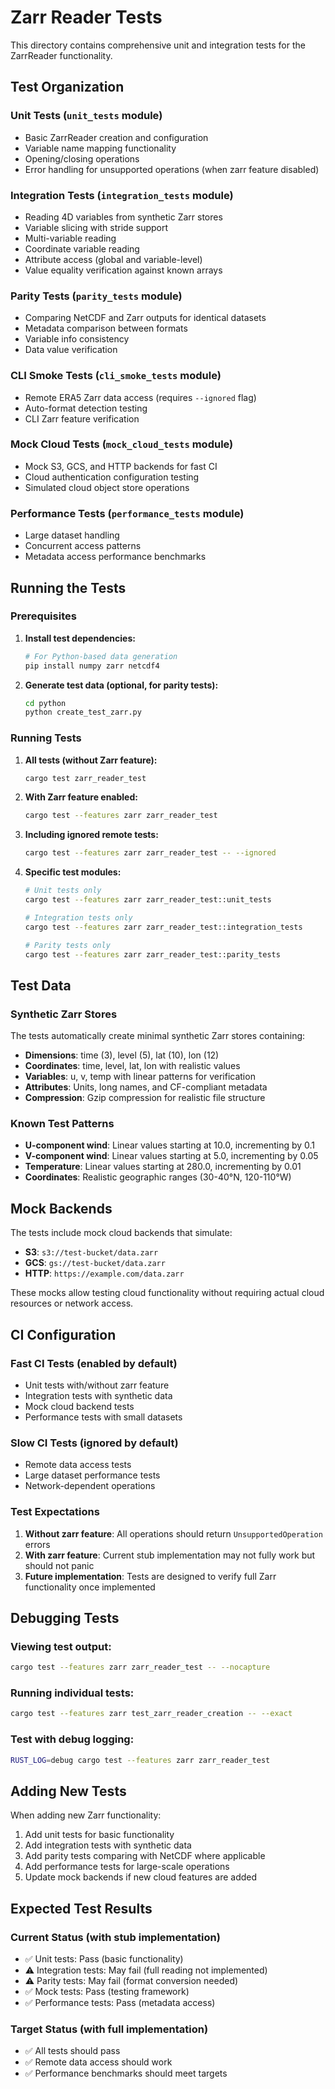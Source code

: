 # Zarr Reader Tests

This directory contains comprehensive unit and integration tests for the ZarrReader functionality.

## Test Organization

### Unit Tests (`unit_tests` module)
- Basic ZarrReader creation and configuration
- Variable name mapping functionality  
- Opening/closing operations
- Error handling for unsupported operations (when zarr feature disabled)

### Integration Tests (`integration_tests` module)
- Reading 4D variables from synthetic Zarr stores
- Variable slicing with stride support
- Multi-variable reading
- Coordinate variable reading
- Attribute access (global and variable-level)
- Value equality verification against known arrays

### Parity Tests (`parity_tests` module)
- Comparing NetCDF and Zarr outputs for identical datasets
- Metadata comparison between formats
- Variable info consistency
- Data value verification

### CLI Smoke Tests (`cli_smoke_tests` module)
- Remote ERA5 Zarr data access (requires `--ignored` flag)
- Auto-format detection testing
- CLI Zarr feature verification

### Mock Cloud Tests (`mock_cloud_tests` module)
- Mock S3, GCS, and HTTP backends for fast CI
- Cloud authentication configuration testing
- Simulated cloud object store operations

### Performance Tests (`performance_tests` module)
- Large dataset handling
- Concurrent access patterns
- Metadata access performance benchmarks

## Running the Tests

### Prerequisites

1. **Install test dependencies:**
   ```bash
   # For Python-based data generation
   pip install numpy zarr netcdf4
   ```

2. **Generate test data (optional, for parity tests):**
   ```bash
   cd python
   python create_test_zarr.py
   ```

### Running Tests

1. **All tests (without Zarr feature):**
   ```bash
   cargo test zarr_reader_test
   ```

2. **With Zarr feature enabled:**
   ```bash
   cargo test --features zarr zarr_reader_test
   ```

3. **Including ignored remote tests:**
   ```bash
   cargo test --features zarr zarr_reader_test -- --ignored
   ```

4. **Specific test modules:**
   ```bash
   # Unit tests only
   cargo test --features zarr zarr_reader_test::unit_tests
   
   # Integration tests only
   cargo test --features zarr zarr_reader_test::integration_tests
   
   # Parity tests only
   cargo test --features zarr zarr_reader_test::parity_tests
   ```

## Test Data

### Synthetic Zarr Stores
The tests automatically create minimal synthetic Zarr stores containing:
- **Dimensions**: time (3), level (5), lat (10), lon (12)
- **Coordinates**: time, level, lat, lon with realistic values
- **Variables**: u, v, temp with linear patterns for verification
- **Attributes**: Units, long names, and CF-compliant metadata
- **Compression**: Gzip compression for realistic file structure

### Known Test Patterns
- **U-component wind**: Linear values starting at 10.0, incrementing by 0.1
- **V-component wind**: Linear values starting at 5.0, incrementing by 0.05  
- **Temperature**: Linear values starting at 280.0, incrementing by 0.01
- **Coordinates**: Realistic geographic ranges (30-40°N, 120-110°W)

## Mock Backends

The tests include mock cloud backends that simulate:
- **S3**: `s3://test-bucket/data.zarr`
- **GCS**: `gs://test-bucket/data.zarr`
- **HTTP**: `https://example.com/data.zarr`

These mocks allow testing cloud functionality without requiring actual cloud resources or network access.

## CI Configuration

### Fast CI Tests (enabled by default)
- Unit tests with/without zarr feature
- Integration tests with synthetic data
- Mock cloud backend tests
- Performance tests with small datasets

### Slow CI Tests (ignored by default)
- Remote data access tests
- Large dataset performance tests
- Network-dependent operations

### Test Expectations

1. **Without zarr feature**: All operations should return `UnsupportedOperation` errors
2. **With zarr feature**: Current stub implementation may not fully work but should not panic
3. **Future implementation**: Tests are designed to verify full Zarr functionality once implemented

## Debugging Tests

### Viewing test output:
```bash
cargo test --features zarr zarr_reader_test -- --nocapture
```

### Running individual tests:
```bash
cargo test --features zarr test_zarr_reader_creation -- --exact
```

### Test with debug logging:
```bash
RUST_LOG=debug cargo test --features zarr zarr_reader_test
```

## Adding New Tests

When adding new Zarr functionality:

1. Add unit tests for basic functionality
2. Add integration tests with synthetic data
3. Add parity tests comparing with NetCDF where applicable
4. Add performance tests for large-scale operations
5. Update mock backends if new cloud features are added

## Expected Test Results

### Current Status (with stub implementation)
- ✅ Unit tests: Pass (basic functionality)
- ⚠️ Integration tests: May fail (full reading not implemented)
- ⚠️ Parity tests: May fail (format conversion needed)
- ✅ Mock tests: Pass (testing framework)
- ✅ Performance tests: Pass (metadata access)

### Target Status (with full implementation)
- ✅ All tests should pass
- ✅ Remote data access should work
- ✅ Performance benchmarks should meet targets
